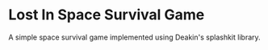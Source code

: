 # Lost In Space Survival Game
A simple space survival game implemented using Deakin's splashkit library.
